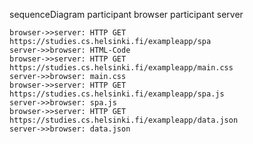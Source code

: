 sequenceDiagram
    participant browser
    participant server

    browser->>server: HTTP GET https://studies.cs.helsinki.fi/exampleapp/spa
    server->>browser: HTML-Code
    browser->>server: HTTP GET https://studies.cs.helsinki.fi/exampleapp/main.css
    server->>browser: main.css
    browser->>server: HTTP GET https://studies.cs.helsinki.fi/exampleapp/spa.js
    server->>browser: spa.js
    browser->>server: HTTP GET https://studies.cs.helsinki.fi/exampleapp/data.json
    server->>browser: data.json